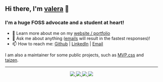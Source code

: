 ## Hi there, I'm [valera][Portfolio] 👋

### I'm a huge FOSS advocate and a student at heart!
- 🏫 Learn more about me on my [website / portfolio][Portfolio]
- 💬 Ask me about anything ([emails][Email] will result in the fastest responses)!
- 📫 How to reach me: [Github][GitHub] | [LinkedIn][LinkedIn] | [Email][Email]

I am also a maintainer for some public projects, such as [MVP.css][MVP.css] and [taizen][taizen].

---

<p align="center">
  <a href="https://github.com/ChristopherBilg">
    <img src="http://github-profile-summary-cards.vercel.app/api/cards/profile-details?username=ChristopherBilg&theme=transparent" />
  </a>
  <a href="https://github.com/ChristopherBilg">
    <img src="https://github-readme-streak-stats.herokuapp.com/?user=ChristopherBilg&hide_border=true&card_width=338&theme=transparent" />
  </a>
  <a href="https://github.com/ChristopherBilg">
    <img src="http://github-profile-summary-cards.vercel.app/api/cards/stats?username=ChristopherBilg&theme=transparent" />
  </a>
  <a href="https://github.com/ChristopherBilg">
    <img src="https://github-readme-stats.vercel.app/api/top-langs/?username=ChristopherBilg&langs_count=10&card_width=699&hide_border=true&theme=transparent" />
  </a>
</p>

[GitHub]: https://github.com/ChristopherBilg/
[Portfolio]: https://chrisbilger.com/
[LinkedIn]: https://linkedin.com/in/christopher-bilger/
[Email]: mailto:christopherbilg@gmail.com

[MVP.css]: https://github.com/andybrewer/mvp
[taizen]: https://github.com/nerdypepper/taizen
